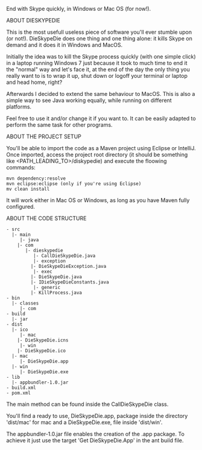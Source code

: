 End with Skype quickly, in Windows or Mac OS (for now!).

ABOUT DIESKYPEDIE

This is the most usefull useless piece of software you'll ever stumble upon (or not!). DieSkypeDie does one thing and one thing alone: it kills Skype on demand and it does it in Windows and MacOS.

Initially the idea was to kill the Skype process quickly (with one simple click) in a laptop running Windows 7 just because it took to much time to end it the "normal" way and let's face it, at the end of the day the only thing you really want to is to wrap it up, shut down or logoff your terminal or laptop and head home, right?

Afterwards I decided to extend the same behaviour to MacOS. This is also a simple way to see Java working equally, while running on different platforms.

Feel free to use it and/or change it if you want to. It can be easily adapted to perform the same task for other programs.

ABOUT THE PROJECT SETUP

You'll be able to import the code as a Maven project using Eclipse or IntelliJ. Once imported, access the project root directory (it should be something like <PATH_LEADING_TO>/diskypedie) and execute the floowing commands:

	mvn dependency:resolve
	mvn eclipse:eclipse (only if you're using Eclipse)
	mv clean install

It will work either in Mac OS or Windows, as long as you have Maven fully configured.

ABOUT THE CODE STRUCTURE

	- src
	  |- main
	     |- java
		|- com
		   |- dieskypedie
		      |- CallDieSkypeDie.java
		      |- exception
			 |- DieSkypeDieException.java
		      |- exec
			 |- DieSkypeDie.java
			 |- IDieSkypeDieConstants.java
		      |- generic
			 |- KillProcess.java
	- bin
	  |- classes
	     |- com
	- build
	  |- jar
	- dist
	  |- ico
	     |- mac
		|- DieSkypeDie.icns
	     |- win
		|- DieSkypeDie.ico
	  |- mac
	     |- DieSkypeDie.app
	  |- win
	     |- DieSkypeDie.exe
	- lib
	  |- appbundler-1.0.jar
	- build.xml
	- pom.xml

The main method can be found inside the CallDieSkypeDie class.

You'll find a ready to use, DieSkypeDie.app, package inside the directory 'dist/mac' for mac and a DieSkypeDie.exe, file inside 'dist/win'.

The appbundler-1.0.jar file enables the creation of the .app package. To achieve it just use the target 'Get DieSkypeDie.App' in the ant build file.

